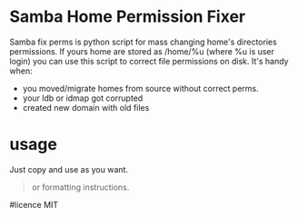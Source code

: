 # Samba Home Permission Fixer

Samba fix perms is python script for mass changing home's directories permissions.
If yours home are stored as /home/%u (where %u is user login) you can use this script to correct file permissions on disk. It's handy when:

  - you moved/migrate homes from source without correct perms.
  - your ldb or idmap got corrupted
  - created new domain with old files

# usage

Just copy and use as you want.

> or formatting instructions.



#licence
MIT
